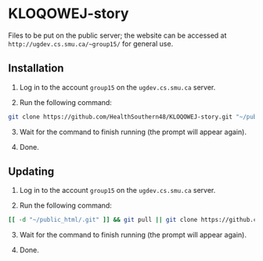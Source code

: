 # KLOQOWEJ-story

Files to be put on the public server;
the website can be accessed at `http://ugdev.cs.smu.ca/~group15/` for general use.

## Installation

1. Log in to the account `group15` on the `ugdev.cs.smu.ca` server.

2. Run the following command:

```sh
git clone https://github.com/HealthSouthern48/KLOQOWEJ-story.git "~/public_html"
```

3. Wait for the command to finish running (the prompt will appear again).

4. Done.

## Updating

1. Log in to the account `group15` on the `ugdev.cs.smu.ca` server.

2. Run the following command:

```sh
[[ -d "~/public_html/.git" ]] && git pull || git clone https://github.com/HealthSouthern48/KLOQOWEJ-story.git "~/public_html"
```

3. Wait for the command to finish running (the prompt will appear again).

4. Done.


